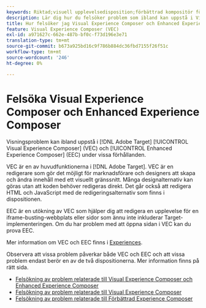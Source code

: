 ```yaml
---
keywords: Riktad;visuell upplevelsedisposition;förbättrad kompositör för visuell upplevelse;vec;felsök kompositör för visuell upplevelse;felsökning;eec;förbättrad upplevelsedisposition;tls;tls 1.2
description: Lär dig hur du felsöker problem som ibland kan uppstå i Visual Experience Composer (VEC) och Enhanced Experience Composer (EEC) under vissa förhållanden.
title: Hur felsöker jag Visual Experience Composer och Enhanced Experience Composer?
feature: Visual Experience Composer (VEC)
exl-id: a971627c-662e-487b-bf0c-f73d196e3e71
translation-type: tm+mt
source-git-commit: b673a925bd16c9f786b884dc36fbd7155f26f51c
workflow-type: tm+mt
source-wordcount: '246'
ht-degree: 0%

---
```


# Felsöka Visual Experience Composer och Enhanced Experience Composer

Visningsproblem kan ibland uppstå i [!DNL Adobe Target] [!UICONTROL Visual Experience Composer] (VEC) och [!UICONTROL Enhanced Experience Composer] (EEC) under vissa förhållanden.

VEC är en av huvudfunktionerna i [!DNL Adobe Target]. VEC är en redigerare som gör det möjligt för marknadsförare och designers att skapa och ändra innehåll med ett visuellt gränssnitt. Många designalternativ kan göras utan att koden behöver redigeras direkt. Det går också att redigera HTML och JavaScript med de redigeringsalternativ som finns i dispositionen.

EEC är en utökning av VEC som hjälper dig att redigera en upplevelse för en iframe-busting-webbplats eller sidor som ännu inte inkluderar Target-implementeringen. Om du har problem med att öppna sidan i VEC kan du prova EEC.

Mer information om VEC och EEC finns i [Experiences](/help/c-experiences/experiences.md#concept_A2E10F6AFB3D4AEAB6951EE14688848D).

Observera att vissa problem påverkar både VEC och EEC och att vissa problem endast berör en av de två dispositionerna. Mer information finns på rätt sida.

* [Felsökning av problem relaterade till Visual Experience Composer och Enhanced Experience Composer](/help/c-experiences/c-visual-experience-composer/r-troubleshoot-composer/issues-related-to-the-visual-experience-composer-vec-and-enhanced-experience-composer-eec.md)
* [Felsökning av problem relaterade till Visual Experience Composer](/help/c-experiences/c-visual-experience-composer/r-troubleshoot-composer/troubleshooting-issues-related-to-the-visual-experience-composer-vec.md)
* [Felsökning av problem relaterade till Förbättrad Experience Composer](/help/c-experiences/c-visual-experience-composer/r-troubleshoot-composer/troubleshooting-issues-related-to-the-enhanced-experience-composer-eec.md)
